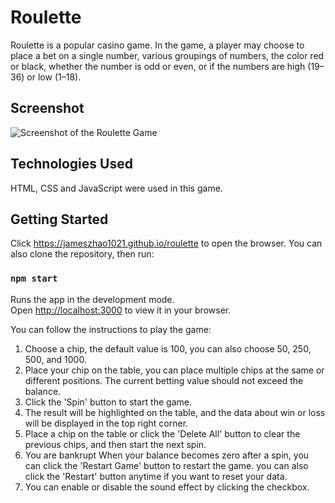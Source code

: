 # Roulette

Roulette is a popular casino game. In the game, a player may choose to place a bet on a single number, various groupings of numbers, the color red or black, whether the number is odd or even, or if the numbers are high (19–36) or low (1–18).

## Screenshot

![Screenshot of the Roulette Game](/src/Assets/screenshot.png)

## Technologies Used

HTML, CSS and JavaScript were used in this game.

## Getting Started

Click https://jameszhao1021.github.io/roulette to open the browser.
You can also clone the repository, then run:

### `npm start`

Runs the app in the development mode.\
Open [http://localhost:3000](http://localhost:3000) to view it in your browser.

You can follow the instructions to play the game:
1. Choose a chip, the default value is 100, you can also choose 50, 250, 500, and 1000.
2. Place your chip on the table, you can place multiple chips at the same or different positions. The current betting value should not exceed the balance.
3. Click the 'Spin' button to start the game.
4. The result will be highlighted on the table, and the data about win or loss will be displayed in the top right corner.
5. Place a chip on the table or click the 'Delete All' button to clear the previous chips, and then start the next spin.
6. You are bankrupt When your balance becomes zero after a spin, you can click the 'Restart Game' button to restart the game. you can also click the 'Restart' button anytime if you want to reset your data.
7. You can enable or disable the sound effect by clicking the checkbox.